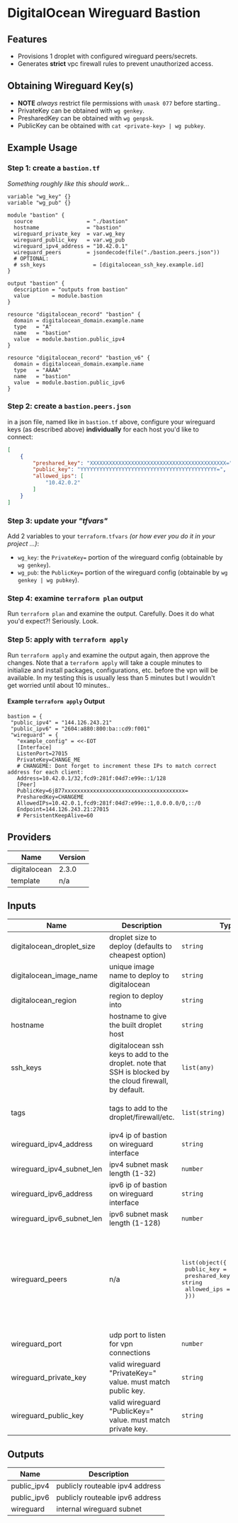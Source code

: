 # DigitalOcean Wireguard Bastion

## Features
- Provisions 1 droplet with configured wireguard peers/secrets.
- Generates **strict** vpc firewall rules to prevent unauthorized access.

## Obtaining Wireguard Key(s)
- **NOTE** _always_ restrict file permissions with `umask 077` before starting..
- PrivateKey can be obtained with `wg genkey`.
- PresharedKey can be obtained with `wg genpsk`.
- PublicKey can be obtained with `cat <private-key> | wg pubkey`.

## Example Usage

### Step 1: create a `bastion.tf`  
_Something roughly like this should work..._

```hcl
variable "wg_key" {}
variable "wg_pub" {}

module "bastion" {
  source                 = "./bastion"
  hostname               = "bastion"
  wireguard_private_key  = var.wg_key
  wireguard_public_key   = var.wg_pub
  wireguard_ipv4_address = "10.42.0.1"
  wireguard_peers        = jsondecode(file("./bastion.peers.json"))
  # OPTIONAL:
  # ssh_keys               = [digitalocean_ssh_key.example.id]
}

output "bastion" {
  description = "outputs from bastion"
  value       = module.bastion
}

resource "digitalocean_record" "bastion" {
  domain = digitalocean_domain.example.name
  type   = "A"
  name   = "bastion"
  value  = module.bastion.public_ipv4
}

resource "digitalocean_record" "bastion_v6" {
  domain = digitalocean_domain.example.name
  type   = "AAAA"
  name   = "bastion"
  value  = module.bastion.public_ipv6
}
```

### Step 2: create a `bastion.peers.json`  
in a json file, named like in `bastion.tf` above, configure your wireguard  
keys (as described above) **individually** for each host you'd like to  
connect:

```json
[
    {
        "preshared_key": "XXXXXXXXXXXXXXXXXXXXXXXXXXXXXXXXXXXXXXXXXXX=",
        "public_key": "YYYYYYYYYYYYYYYYYYYYYYYYYYYYYYYYYYYYYYYYYYY=",
        "allowed_ips": [
            "10.42.0.2"
        ]
    }
]
```

### Step 3: update your _"tfvars"_  
Add 2 variables to your `terraform.tfvars` *(or how ever you do it in your project ...)*:
 - `wg_key`: the `PrivateKey=` portion of the wireguard config (obtainable by `wg genkey`).
 - `wg_pub`: the `PublicKey=` portion of the wireguard config (obtainable by `wg genkey | wg pubkey`).

### Step 4: examine `terraform plan` output  
Run `terraform plan` and examine the output. Carefully. Does it do what you'd expect?! Seriously. Look.

### Step 5: apply with `terraform apply`  
Run `terraform apply` and examine the output again, then approve the  
changes. Note that a `terraform apply` will take a couple minutes to  
initialize and install packages, configurations, etc. before the vpn will be  
available. In my testing this is usually less than 5 minutes but I wouldn't  
get worried until about 10 minutes..

#### Example `terraform apply` Output
```
bastion = {
 "public_ipv4" = "144.126.243.21"
 "public_ipv6" = "2604:a880:800:ba::cd9:f001"
 "wireguard" = {
   "example_config" = <<-EOT
   [Interface]
   ListenPort=27015
   PrivateKey=CHANGE_ME
   # CHANGEME: Dont forget to increment these IPs to match correct address for each client:
   Address=10.42.0.1/32,fcd9:281f:04d7:e99e::1/128
   [Peer]
   PublicKey=6jB77xxxxxxxxxxxxxxxxxxxxxxxxxxxxxxxxxxxxxx=
   PresharedKey=CHANGEME
   AllowedIPs=10.42.0.1,fcd9:281f:04d7:e99e::1,0.0.0.0/0,::/0
   Endpoint=144.126.243.21:27015
   # PersistentKeepAlive=60
```

## Providers

| Name | Version |
|------|---------|
| digitalocean | 2.3.0 |
| template | n/a |

## Inputs

| Name | Description | Type | Default | Required |
|------|-------------|------|---------|:--------:|
| digitalocean_droplet_size | droplet size to deploy (defaults to cheapest option) | `string` | `"s-1vcpu-1gb"` | no |
| digitalocean_image_name | unique image name to deploy to digitalocean | `string` | `"ubuntu-18-04-x64"` | no |
| digitalocean_region | region to deploy into | `string` | `"nyc3"` | no |
| hostname | hostname to give the built droplet host | `string` | `"bastion"` | no |
| ssh_keys | digitalocean ssh keys to add to the droplet. note that SSH is blocked by the cloud firewall, by default. | `list(any)` | `[]` | no |
| tags | tags to add to the droplet/firewall/etc. | `list(string)` | <pre>[<br>  "bastion"<br>]</pre> | no |
| wireguard_ipv4_address | ipv4 ip of bastion on wireguard interface | `string` | `"10.42.0.1"` | no |
| wireguard_ipv4_subnet_len | ipv4 subnet mask length (1-32) | `number` | `24` | no |
| wireguard_ipv6_address | ipv6 ip of bastion on wireguard interface | `string` | `"fdc9:281f:04d7:9ee9::1"` | no |
| wireguard_ipv6_subnet_len | ipv6 subnet mask length (1-128) | `number` | `64` | no |
| wireguard_peers | n/a | <pre>list(object({<br>    public_key    = string<br>    preshared_key = string<br>    allowed_ips   = list(string)<br>  }))</pre> | <pre>[<br>  {<br>    "allowed_ips": [<br>      "10.42.0.2/32",<br>      "fdc9:281f:04d7:9ee9::2/128"<br>    ],<br>    "preshared_key": "X change me XXXXXXXXXXXXXXXXXXXXXXXXXXXXXXXXXX=",<br>    "public_key": "X change me XXXXXXXXXXXXXXXXXXXXXXXXXXXXXXXXXX="<br>  }<br>]</pre> | no |
| wireguard_port | udp port to listen for vpn connections | `number` | `1113` | no |
| wireguard_private_key | valid wireguard "PrivateKey=" value. must match public key. | `string` | `"X change me XXXXXXXXXXXXXXXXXXXXXXXXXXXXXXXXXX="` | no |
| wireguard_public_key | valid wireguard "PublicKey=" value. must match private key. | `string` | `"X change me XXXXXXXXXXXXXXXXXXXXXXXXXXXXXXXXXX="` | no |

## Outputs

| Name | Description |
|------|-------------|
| public_ipv4 | publicly routeable ipv4 address |
| public_ipv6 | publicly routeable ipv6 address |
| wireguard | internal wireguard subnet |

